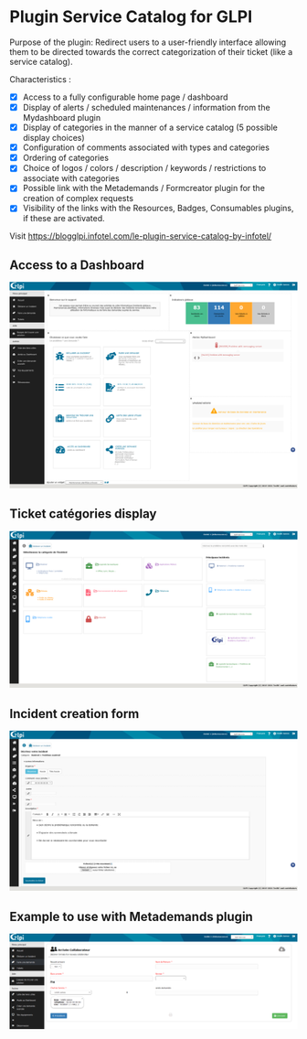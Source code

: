 # Plugin Service Catalog for GLPI

Purpose of the plugin: Redirect users to a user-friendly interface allowing them to be directed towards the correct categorization of their ticket (like a service catalog).

Characteristics :

- [X] Access to a fully configurable home page / dashboard
- [X] Display of alerts / scheduled maintenances / information from the Mydashboard plugin
- [X] Display of categories in the manner of a service catalog (5 possible display choices)
- [X] Configuration of comments associated with types and categories
- [X] Ordering of categories
- [X] Choice of logos / colors / description / keywords / restrictions to associate with categories
- [X] Possible link with the Metademands / Formcreator plugin for the creation of complex requests
- [X] Visibility of the links with the Resources, Badges, Consumables plugins, if these are activated.

Visit https://blogglpi.infotel.com/le-plugin-service-catalog-by-infotel/

## Access to a Dashboard

![Plugin Service Catalog](https://raw.githubusercontent.com/InfotelGLPI/servicecatalog/master/screenshots/dashboard.png "Plugin Service Catalog")

## Ticket catégories display

![Plugin Service Catalog](https://raw.githubusercontent.com/InfotelGLPI/servicecatalog/master/screenshots/create_incident.png "Plugin Service Catalog")

## Incident creation form

![Plugin Service Catalog](https://raw.githubusercontent.com/InfotelGLPI/servicecatalog/master/screenshots/create_incident_form.png "Plugin Service Catalog")

## Example to use with Metademands plugin 

![Plugin Service Catalog](https://raw.githubusercontent.com/InfotelGLPI/servicecatalog/master/screenshots/metademands.png "Plugin Service Catalog")
